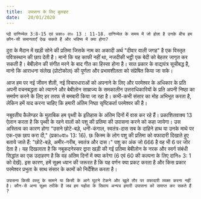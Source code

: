 ```yaml
---
title:  उपासना के लिए बुलाहट
date:   20/01/2020
---
```


`पढ़ें दानिय्येल 3:8-15 एवं प्रका० वा० 13 : 11-18. दानिय्येल के समय में जो होता है उनके बीच हम कौन-सी समानताएँ देख सकते हैं और भविष्य में क्या होगा?`

दुरा के मैदान में खड़ी सोने की प्रतिमा जिसके नाम का अकादी अर्थ "दीवार वाली जगह" है एक विस्तृत पवित्रस्थान की छाप देती है। मानो कि यह काफी नहीं था, नजदीकी भट्ठी एक बेदी को बेहतर जागृत कर सकती है। बेबीलोन की संगीत मरने के बाद गीत का हिस्सा होना है। सात प्रकार के वाद्ययंत्र सूचीबद्ध है, मानो कि आराधना संलेख (प्रोटोकोल) की पूर्णता और प्रभावशीलता को संप्रेषित किया जा सके।

आज हम पर नई जीवन शैली, नई विचारधाराओं को अपनाने के लिए और परमेश्वर के अधिकार के प्रति अपनी वचनबद्धता को त्यागने और बेबीलोन साम्राज्य के समकालीन उत्तराधिकारियों के प्रति अपनी निष्ठा का समर्पण करने के लिए हर तरफ से बमबारी किया जा रहा है। कभी-कभी संसार का मोह अभिभूत करता है, लेकिन हमें याद करना चाहिए कि हमारी अंतिम निष्ठा सृष्टिकर्ता परमेश्वर की है।

नबूवतीय कैलेण्डर के मुताबिक हम पृथ्वी के इतिहास के अंतिम दिनों में वास कर रहे हैं। प्रकाशितवाक्य 13 ऐलान करता है कि पृथ्वी के रहने वालों को पशु की प्रतिमा की उपासना करने को कहा जायेगा। उस अस्तित्व का कारण होगा “उसने छोटे-बड़े, धनी-कंगाल, स्वतंत्र-दास सब के दाहिने हाथ या उनके माथे पर एक-एक छाप करा दी," (प्रका०वा० 13: 16). छः किस्म के लोग पशु की प्रतिमा को वफादारी दिखाते हुए बताये जाते हैं: "छोटे-बड़े, अमीर-गरीब, स्वतंत्र और दास।" पशु का अंक जो 666 है वह भी 6 पर जोर देता है। यह दिखलाता है कि नबूकदनेस्सर द्वारा खड़ी की गई प्रतिमा बेबीलोन के नरक और स्वर्ग संबंधी सिद्धांत का एक उदाहरण है कि वह अंतिम दिनों में क्या करेगा (6 एवं 60 की कल्पना के लिए दानि० 3: 1 को देखें). इस कारण, हमें सूक्ष्म ध्यान की जरूरत है कि यह वर्णन क्या प्रकट करता है और किस प्रकार परमेश्वर प्रभुता के साथ संसार के कामों को निर्देशित करता है।

`उपासना किसी वस्तु के सामने या किसी के आगे घुटने टेकने और खुले तौर पर वफादारी व्यक्त करना नहीं है। कौन-से अन्य सूक्ष्म तरीके हैं जब हम यहोवा के सिवाय अन्यत्र हमारी उपासना को समाप्त कर सकते हैं ?`